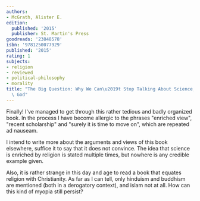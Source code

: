 ```yaml
---
authors:
- McGrath, Alister E.
edition:
  published: '2015'
  publisher: St. Martin's Press
goodreads: '23848578'
isbn: '9781250077929'
published: '2015'
rating: 1
subjects:
- religion
- reviewed
- political-philosophy
- morality
title: "The Big Question: Why We Can\u2019t Stop Talking About Science, Faith and\
  \ God"
---
```

Finally! I've managed to get through this rather tedious and badly organized book. In the process I have become allergic to the phrases "enriched view", "recent scholarship" and "surely it is time to move on", which are repeated ad nauseam.

I intend to write more about the arguments and views of this book elsewhere, suffice it to say that it does not convince. The idea that science is enriched by religion is stated multiple times, but nowhere is any credible example given.

Also, it is rather strange in this day and age to read a book that equates religion with Christianity. As far as I can tell, only hinduism and buddhism are mentioned (both in a derogatory context), and islam not at all. How can this kind of myopia still persist?
